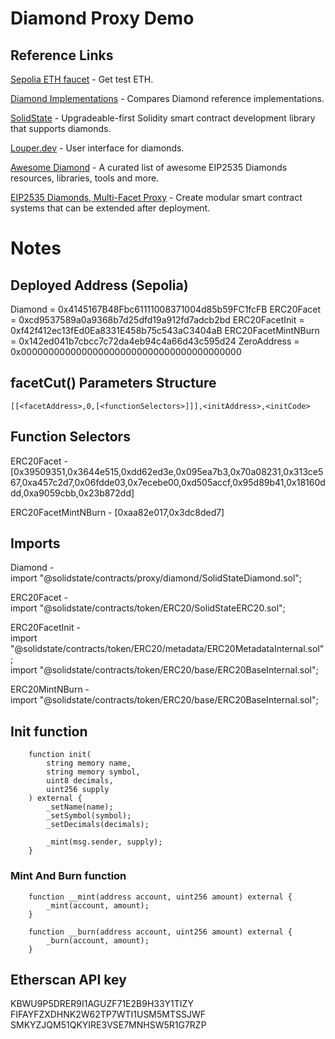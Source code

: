 # Diamond Proxy Demo
## Reference Links
[Sepolia ETH faucet](https://faucets.chain.link/) - Get test ETH.

[Diamond Implementations](https://github.com/mudgen/diamond) - Compares Diamond reference implementations.

[SolidState](https://github.com/solidstate-network/solidstate-solidity) - Upgradeable-first Solidity smart contract development library that supports diamonds.

[Louper.dev](https://louper.dev/) - User interface for diamonds.

[Awesome Diamond](https://github.com/mudgen/awesome-diamonds) - A curated list of awesome EIP2535 Diamonds resources, libraries, tools and more.

[EIP2535 Diamonds, Multi-Facet Proxy](https://eips.ethereum.org/EIPS/eip-2535) - Create modular smart contract systems that can be extended after deployment.

# Notes
## Deployed Address (Sepolia)
Diamond = 0x4145167B48Fbc61111008371004d85b59FC1fcFB
ERC20Facet = 0xcd9537589a0a9368b7d25dfd19a912fd7adcb2bd
ERC20FacetInit = 0xf42f412ec13fEd0Ea8331E458b75c543aC3404aB
ERC20FacetMintNBurn = 0x142ed041b7cbcc7c72da4eb94c4a66d43c595d24
ZeroAddress = 0x0000000000000000000000000000000000000000

## facetCut() Parameters Structure
`[[<facetAddress>,0,[<functionSelectors>]]],<initAddress>,<initCode>`

## Function Selectors
ERC20Facet - [0x39509351,0x3644e515,0xdd62ed3e,0x095ea7b3,0x70a08231,0x313ce567,0xa457c2d7,0x06fdde03,0x7ecebe00,0xd505accf,0x95d89b41,0x18160ddd,0xa9059cbb,0x23b872dd]  

ERC20FacetMintNBurn - [0xaa82e017,0x3dc8ded7]

## Imports
Diamond -  
import "@solidstate/contracts/proxy/diamond/SolidStateDiamond.sol";

ERC20Facet -  
import "@solidstate/contracts/token/ERC20/SolidStateERC20.sol";

ERC20FacetInit -  
import "@solidstate/contracts/token/ERC20/metadata/ERC20MetadataInternal.sol";  
import "@solidstate/contracts/token/ERC20/base/ERC20BaseInternal.sol";

ERC20MintNBurn -  
import "@solidstate/contracts/token/ERC20/base/ERC20BaseInternal.sol";

## Init function
```
    function init(
        string memory name,
        string memory symbol,
        uint8 decimals,
        uint256 supply
    ) external {
        _setName(name);
        _setSymbol(symbol);
        _setDecimals(decimals);

        _mint(msg.sender, supply);
    }
```

### Mint And Burn function
```
    function __mint(address account, uint256 amount) external {
        _mint(account, amount);
    }

    function __burn(address account, uint256 amount) external {
        _burn(account, amount);
    }
```

## Etherscan API key
KBWU9P5DRER9I1AGUZF71E2B9H33Y1TIZY  
FIFAYFZXDHNK2W62TP7WTI1USM5MTSSJWF  
SMKYZJQM51QKYIRE3VSE7MNHSW5R1G7RZP
